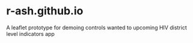 # r-ash.github.io

A leaflet prototype for demoing controls wanted to upcoming HIV district level indicators app
